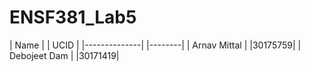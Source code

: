 # ENSF381_Lab5

| Name         |  | UCID   |
|--------------|  |--------|
| Arnav Mittal |  |30175759|
| Debojeet Dam |  |30171419|